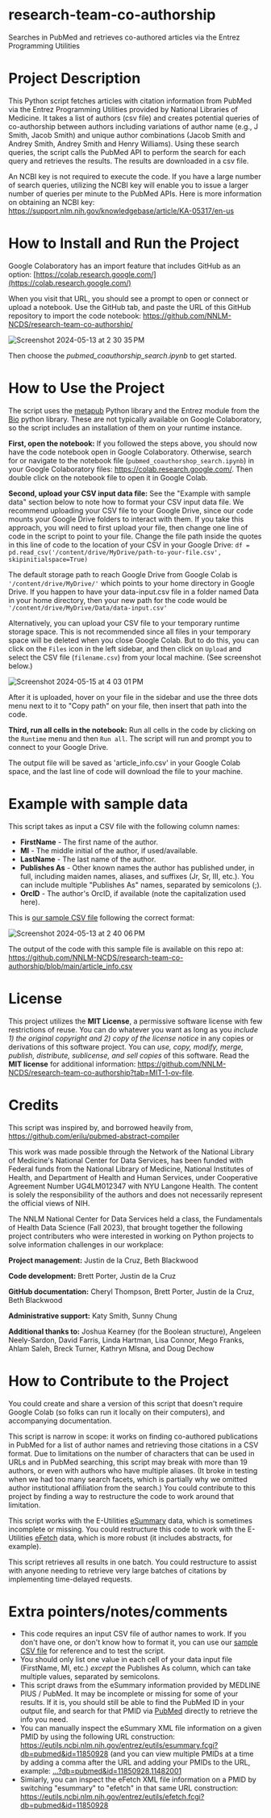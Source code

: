 # research-team-co-authorship
Searches in PubMed and retrieves co-authored articles via the Entrez Programming Utilities

# Project Description
This Python script fetches articles with citation information from PubMed via the Entrez Programming Utilities provided by National Libraries of Medicine. It takes a list of authors (csv file) and creates potential queries of co-authorship between authors including variations of author name (e.g., J Smith,  Jacob Smith) and unique author combinations (Jacob Smith and Andrey Smith, Andrey Smith and Henry Williams). Using these search queries, the script calls the PubMed API to perform the search for each query and retrieves the results. The results are downloaded in a csv file. 

An NCBI key is not required to execute the code. If you have a large number of search queries, utilizing the NCBI key will enable you to issue a larger number of queries per minute to the PubMed APIs. Here is more information on obtaining an NCBI key: https://support.nlm.nih.gov/knowledgebase/article/KA-05317/en-us

# How to Install and Run the Project
Google Colaboratory has an import feature that includes GitHub as an option:
[https://colab.research.google.com/](https://colab.research.google.com/)

When you visit that URL, you should see a prompt to open or connect or upload a notebook. Use the GitHub tab, and paste the URL of this GitHub repository to import the code notebook: https://github.com/NNLM-NCDS/research-team-co-authorship/

![Screenshot 2024-05-13 at 2 30 35 PM](https://github.com/NNLM-NCDS/research-team-co-authorship/assets/23493464/12acd701-f2f8-42e4-9acb-bb7472d31251)

Then choose the *pubmed_coauthorship_search.ipynb* to get started.

# How to Use the Project
The script uses the [metapub](https://github.com/metapub/metapub) Python library and the Entrez module from the [Bio](https://biopython.org/docs/1.75/api/Bio.Entrez.html) python library. These are not typically available on Google Colaboratory, so the script includes an installation of them on your runtime instance.

**First, open the notebook:** If you followed the steps above, you should now have the code notebook open in Google Colaboratory. Otherwise, search for or navigate to the notebook file (`pubmed_coauthorshop_search.ipynb`) in your Google Colaboratory files: https://colab.research.google.com/. Then double click on the notebook file to open it in Google Colab.

**Second, upload your CSV input data file:** See the "Example with sample data" section below to note how to format your CSV input data file. We recommend uploading your CSV file to your Google Drive, since our code mounts your Google Drive folders to interact with them. If you take this approach, you will need to first upload your file, then change one line of code in the script to point to your file. Change the file path inside the quotes in this line of code to the location of your CSV in your Google Drive: `df = pd.read_csv('/content/drive/MyDrive/path-to-your-file.csv', skipinitialspace=True)`

The default storage path to reach Google Drive from Google Colab is `'/content/drive/MyDrive/'` which points to your home directory in Google Drive. If you happen to have your data-input.csv file in a folder named Data in your home directory, then your new path for the code would be `'/content/drive/MyDrive/Data/data-input.csv'`

Alternatively, you can upload your CSV file to your temporary runtime storage space. This is not recommended since all files in your temporary space will be deleted when you close Google Colab. But to do this, you can click on the `Files` icon in the left sidebar, and then click on `Upload` and select the CSV file (`filename.csv`) from your local machine. (See screenshot below.)
  
![Screenshot 2024-05-15 at 4 03 01 PM](https://github.com/NNLM-NCDS/research-team-co-authorship/assets/23493464/32874d44-ecbe-467c-b828-31cd4b987173)

After it is uploaded, hover on your file in the sidebar and use the three dots menu next to it to "Copy path" on your file, then insert that path into the code.

**Third, run all cells in the notebook:** Run all cells in the code by clicking on the `Runtime` menu and then `Run all`. The script will run and prompt you to connect to your Google Drive.

The output file will be saved as 'article_info.csv' in your Google Colab space, and the last line of code will download the file to your machine. 

# Example with sample data
This script takes as input a CSV file with the following column names:
* **FirstName** -  The first name of the author.
* **MI** - The middle initial of the author, if used/available.
* **LastName** - The last name of the author.
* **Publishes As** - Other known names the author has published under, in full, including maiden names, aliases, and suffixes (Jr, Sr, III, etc.). You can include multiple "Publishes As" names, separated by semicolons (;).
* **OrcID** - The author's OrcID, if available (note the capitalization used here).

This is [our sample CSV file](https://github.com/NNLM-NCDS/research-team-co-authorship/blob/main/sample-author-list.csv) following the correct format:

![Screenshot 2024-05-13 at 2 40 06 PM](https://github.com/NNLM-NCDS/research-team-co-authorship/assets/23493464/62294f5a-55bb-4560-bcea-df241385766b)

The output of the code with this sample file is available on this repo at: https://github.com/NNLM-NCDS/research-team-co-authorship/blob/main/article_info.csv

# License
This project utilizes the **MIT License**, a permissive software license with few restrictions of reuse. You can do whatever you want as long as you *include 1) the original copyright and 2) copy of the license notice* in any copies or derivations of this software project. You can *use, copy, modify, merge, publish, distribute, sublicense, and sell copies* of this software. Read the **MIT license** for additional information: https://github.com/NNLM-NCDS/research-team-co-authorship?tab=MIT-1-ov-file.

# Credits

This script was inspired by, and borrowed heavily from, https://github.com/erilu/pubmed-abstract-compiler

This work was made possible through the Network of the National Library of Medicine's National Center for Data Services, has been funded with Federal funds from the National Library of Medicine, National Institutes of Health, and Department of Health and Human Services, under Cooperative Agreement Number UG4LM012347 with NYU Langone Health. The content is solely the responsibility of the authors and does not necessarily represent the official views of NIH.

The NNLM National Center for Data Services held a class, the Fundamentals of Health Data Science (Fall 2023), that brought together the following project contributers who were interested in working on Python projects to solve information challenges in our workplace: 

**Project management:** Justin de la Cruz, Beth Blackwood
 
**Code development:** Brett Porter, Justin de la Cruz
 
**GitHub documentation:** Cheryl Thompson, Brett Porter, Justin de la Cruz, Beth Blackwood
 
**Administrative support:** Katy Smith, Sunny Chung
 
**Additional thanks to:** Joshua Kearney (for the Boolean structure), Angeleen Neely-Sardon, David Farris, Linda Hartman, Lisa Connor, Mego Franks, Ahlam Saleh, Breck Turner, Kathryn Mlsna, and Doug Dechow

# How to Contribute to the Project
You could create and share a version of this script that doesn't require Google Colab (so folks can run it locally on their computers), and accompanying documentation.

This script is narrow in scope: it works on finding co-authored publications in PubMed for a list of author names and retrieving those citations in a CSV format. Due to limitations on the number of characters that can be used in URLs and in PubMed searching, this script may break with more than 19 authors, or even with authors who have multiple aliases. (It broke in testing when we had too many search facets, which is partially why we omitted author institutional affiliation from the search.) You could contribute to this project by finding a way to restructure the code to work around that limitation.

This script works with the E-Utilities [eSummary](https://www.ncbi.nlm.nih.gov/books/NBK25499/#_chapter4_ESummary_) data, which is sometimes incomplete or missing. You could restructure this code to work with the E-Utilities [eFetch](https://www.ncbi.nlm.nih.gov/books/NBK25499/#_chapter4_EFetch_) data, which is more robust (it includes abstracts, for example).

This script retrieves all results in one batch. You could restructure to assist with anyone needing to retrieve very large batches of citations by implementing time-delayed requests.

# Extra pointers/notes/comments
* This code requires an input CSV file of author names to work. If you don't have one, or don't know how to format it, you can use our [sample CSV file](https://github.com/NNLM-NCDS/research-team-co-authorship/blob/main/sample-author-list.csv) for reference and to test the script.
* You should only list one value in each cell of your data input file (FirstName, MI, etc.) *except* the Publishes As column, which can take multiple values, separated by semicolons.
* This script draws from the eSummary information provided by MEDLINE PlUS / PubMed. It may be incomplete or missing for some of your results. If it is, you should still be able to find the PubMed ID in your output file, and search for that PMID via [PubMed](https://pubmed.ncbi.nlm.nih.gov/) directly to retrieve the info you need.
* You can manually inspect the eSummary XML file information on a given PMID by using the following URL construction: https://eutils.ncbi.nlm.nih.gov/entrez/eutils/esummary.fcgi?db=pubmed&id=11850928 (and you can view multiple PMIDs at a time by adding a comma after the URL and adding your PMIDs to the URL, example: [...?db=pubmed&id=11850928,11482001](https://eutils.ncbi.nlm.nih.gov/entrez/eutils/esummary.fcgi?db=pubmed&id=11850928)
* Simiarly, you can inspect the eFetch XML file information on a PMID by switching "esummary" to "efetch" in that same URL construction: https://eutils.ncbi.nlm.nih.gov/entrez/eutils/efetch.fcgi?db=pubmed&id=11850928
